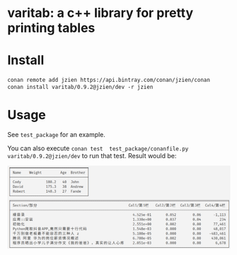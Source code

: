# varitab: a c++ library for pretty printing tables

# Install

```
conan remote add jzien https://api.bintray.com/conan/jzien/conan
conan install varitab/0.9.2@jzien/dev -r jzien
```

# Usage

See `test_package` for an example.

You can also execute `conan test  test_package/conanfile.py varitab/0.9.2@jzien/dev` to run that test. Result would be:

![](output.png)
